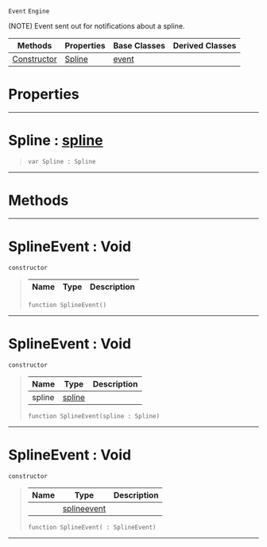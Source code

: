  `Event` `Engine`



(NOTE) Event sent out for notifications about a spline.

|Methods|Properties|Base Classes|Derived Classes|
|---|---|---|---|
|[ Constructor](https://github.com/zeroengineteam/ZeroDocs/blob/master/code_reference/class_reference/splineevent.markdown#splineevent-void)|[ Spline](https://github.com/zeroengineteam/ZeroDocs/blob/master/code_reference/class_reference/splineevent.markdown#spline-zero-engine-docum)|[event](https://github.com/zeroengineteam/ZeroDocs/blob/master/code_reference/class_reference/event.markdown)| |


 #  Properties


---  
 #  Spline : [spline](https://github.com/zeroengineteam/ZeroDocs/blob/master/code_reference/class_reference/spline.markdown)

> 
> ``` lang=cpp, name=Zilch
> var Spline : Spline


---  
 #  Methods


---  
 #  SplineEvent : Void

 `constructor`

> 
> |Name|Type|Description|
> |---|---|---|
> ``` lang=cpp, name=Zilch
> function SplineEvent()
> ``` 


---  
 #  SplineEvent : Void

 `constructor`

> 
> |Name|Type|Description|
> |---|---|---|
> |spline|[spline](https://github.com/zeroengineteam/ZeroDocs/blob/master/code_reference/class_reference/spline.markdown)| |
> ``` lang=cpp, name=Zilch
> function SplineEvent(spline : Spline)
> ``` 


---  
 #  SplineEvent : Void

 `constructor`

> 
> |Name|Type|Description|
> |---|---|---|
> ||[splineevent](https://github.com/zeroengineteam/ZeroDocs/blob/master/code_reference/class_reference/splineevent.markdown)| |
> ``` lang=cpp, name=Zilch
> function SplineEvent( : SplineEvent)
> ``` 


---  
 

 